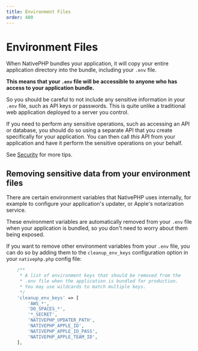 ```yaml
---
title: Environment Files
order: 400
---
```


# Environment Files

When NativePHP bundles your application, it will copy your entire application directory into the bundle, including your
`.env` file.

**This means that your `.env` file will be accessible to anyone who has access to your application bundle.**

So you should be careful to not include any sensitive information in your `.env` file, such as API keys or passwords.
This is quite unlike a traditional web application deployed to a server you control.

If you need to perform any sensitive operations, such as accessing an API or database, you should do so using a
separate API that you create specifically for your application. You can then call _this_ API from your application and
have it perform the sensitive operations on your behalf.

See [Security](/docs/digging-deeper/security) for more tips.

## Removing sensitive data from your environment files

There are certain environment variables that NativePHP uses internally, for example to configure your application's
updater, or Apple's notarization service.

These environment variables are automatically removed from your `.env` file when your application is bundled, so you
don't need to worry about them being exposed.

If you want to remove other environment variables from your `.env` file, you can do so by adding them to the
`cleanup_env_keys` configuration option in your `nativephp.php` config file:

```php
    /**
     * A list of environment keys that should be removed from the
     * .env file when the application is bundled for production.
     * You may use wildcards to match multiple keys.
     */
    'cleanup_env_keys' => [
        'AWS_*',
        'DO_SPACES_*',
        '*_SECRET',
        'NATIVEPHP_UPDATER_PATH',
        'NATIVEPHP_APPLE_ID',
        'NATIVEPHP_APPLE_ID_PASS',
        'NATIVEPHP_APPLE_TEAM_ID',
    ],
```
